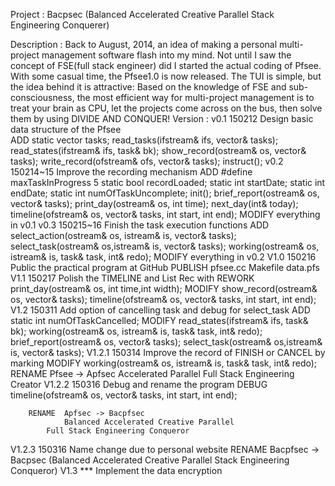 Project     : 
	    Bacpsec
     (Balanced Accelerated Creative Parallel Stack Engineering Conquerer)

Description :
	    Back to August, 2014, an idea of making a personal multi-project 
	    management software flash into my mind.
	    Not until I saw the concept	of FSE(full stack engineer) 
	    did I started the actual coding of Pfsee.
	    With some casual time, the Pfsee1.0 is now released.
	    The TUI is simple, but the idea behind it is attractive:
	    Based on the knowledge of FSE and sub-consciousness,
	    the most efficient way for multi-project management is to treat
	    your brain as CPU, let the projects come across on the bus,
	    then solve them by using DIVIDE AND CONQUER!
Version     :
v0.1	    150212	Design basic data structure of the Pfsee	
	    ADD		static vector<task> tasks;
	    		read_tasks(ifstream& ifs, vector<task>& tasks);
			read_states(ifstream& ifs, task& bk);
			show_record(ostream& os, vector<task>& tasks);
			write_record(ofstream& ofs, vector<task>& tasks);
			instruct();
v0.2	    150214~15	Improve the recording mechanism
	    ADD		#define maxTaskInProgress 5
	    		static bool recordLoaded;
			static int startDate;
			static int endDate;
			static int numOfTaskUncomplete;
			init();
			brief_report(ostream& os, vector<task>& tasks);
			print_day(ostream& os, int time);
		       	next_day(int& today);
			timeline(ofstream& os, vector<task>& tasks,
					     int start, int end);
	    MODIFY	everything in v0.1
v0.3	    150215~16	Finish the task execution functions
	    ADD		select_action(ostream& os, istream& is, 
	    				     vector<task>& tasks);
			select_task(ostream& os,istream& is, 
					     vector<task>& tasks);
			working(ostream& os, istream& is, 
					     task& task, int& redo);
	    MODIFY      everything in v0.2
V1.0	    150216	Public the practical program at GitHub
	    PUBLISH	pfsee.cc
	    		Makefile
			data.pfs
V1.1        150217	Polish the TIMELINE and List Rec with <iomanip>
	    REWORK	print_day(ostream& os, int time,int width);
	    MODIFY	show_record(ostream& os, vector<task>& tasks);
			timeline(ofstream& os, vector<task>& tasks,
					     int start, int end);
V1.2	    150311      Add option of cancelling task and debug for select_task
	    ADD		static int numOfTaskCancelled;
	    MODIFY	read_states(ifstream& ifs, task& bk);
			working(ostream& os, istream& is, 
					     task& task, int& redo);
			brief_report(ostream& os, vector<task>& tasks);
			select_task(ostream& os,istream& is, 
					     vector<task>& tasks);
V1.2.1	    150314      Improve the record of FINISH or CANCEL by marking
	    MODIFY	working(ostream& os, istream& is, 
					     task& task, int& redo);
            RENAME      Pfsee -> Apfsec
	    		Accelerated Parallel Full Stack Engineering Creator
V1.2.2      150316	Debug and rename the program
	    DEBUG	timeline(ofstream& os, vector<task>& tasks,
					     int start, int end);

	    RENAME	Apfsec -> Bacpfsec
	    		Balanced Accelerated Creative Parallel
			Full Stack Engineering Conqueror
V1.2.3      150316      Name change due to personal website
	    RENAME	Bacpfsec -> Bacpsec
     (Balanced Accelerated Creative Parallel Stack Engineering Conqueror)
V1.3	    ***		Implement the data encryption